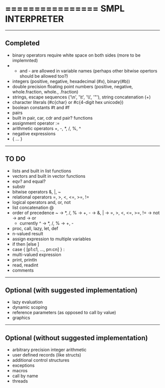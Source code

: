 ================
SMPL INTERPRETER
================

---------
Completed
---------

* binary operators require white space on both sides (more to be implemnted)
* + and - are allowed in variable names (perhaps other bitwise opertors should be allowed too?)
* integers (positive, negative, hexadecimal (#x), binary(#b))
* double precision floating point numbers (positive, negative, whole.fraction, whole., .fraction)
* strings, escape sequences ('\n', '\t', '\\\\', '\"'), string concatenation (+)
* character literals (#c{char} or #c{4-digit hex unicode})
* boolean constants #t and #f
* pairs
* built in pair, car, cdr and pair? functions
* assignment operator :=
* arithmetic operators +, -, *, /, %, ^
* negative expressions
* { ... }

-----
TO DO
-----

* lists and built in list functions
* vectors and built in vector functions
* eqv? and equal?
* substr
* bitwise operators &, |, ~
* relational operators =, >, <, <=, >=, !=
* logical operators and, or, not
* list concatenation @
* order of precedence ~ -> *, /, % -> +, - -> &, | -> =, >, <, <=, >=, != -> not -> and -> or
	* currently ^ -> *, /, % -> +, -
* proc, call, lazy, let, def
* n-valued result
* assign expression to multiple variables
* if <expr> then <expr> [else <expr>]
* case { [p1:c1, ..., pn:cn] } <expr> : <expr>
* multi-valued expression
* print, println
* read, readint
* comments

----------------------------------------
Optional (with suggested implementation)
----------------------------------------

* lazy evaluation
* dynamic scoping
* reference parameters (as opposed to call by value)
* graphics

-------------------------------------------
Optional (without suggested implementation)
-------------------------------------------

* arbitrary precision integer arithmetic
* user defined records (like structs)
* additional control structures
* exceptions
* macros
* call by name
* threads

